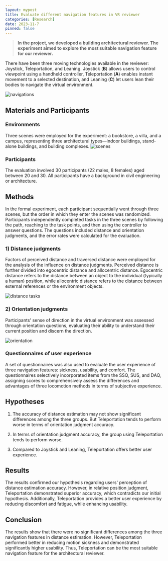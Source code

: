 ```yaml
---
layout: mypost
title: Evaluate different navigation features in VR reviewer
categories: [Research]
date: 2023-11-7
pinned: false
---
```


> **In the project, we developed a building architectural reviewer. The experiment aimed to explore the most suitable navigation feature for our reviewer.**

There have been three moving technologies available in the reviewer: Joystick, Teleportation, and Leaning. Joystick (**B**) allows users to control viewpoint using a handheld controller, Teleportation (**A**) enables instant movement to a selected destination, and Leaning (**C**) let users lean their bodies to navigate the virtual environment. 

![navigations](https://s1.imagehub.cc/images/2025/01/18/28b8f9da95af42ca6b3a61617ac3a20a.png)

## Materials and Participants

### Environments

Three scenes were employed for the experiment: a bookstore, a villa, and a campus, representing three architectural types—indoor buildings, stand-alone buildings, and building complexes.
![scenes](https://s1.imagehub.cc/images/2025/01/18/ec0c2988a9c0bd623b459c13a90e1d88.png)

### Participants

The evaluation involved 30 participants (22 males, 8 females) aged between 20 and 30. All participants have a background in civil engineering or architecture.

## Methods

In the formal experiment, each participant sequentially went through three scenes, but the order in which they enter the scenes was randomized. Participants independently completed tasks in the three scenes by following the path, reaching to the task points, and then using the controller to answer questions. The questions included distance and orientation judgments, and the error rates were calculated for the evaluation.  

### 1) Distance judgments

Factors of perceived distance and traversed distance were employed for the analysis of the influence on distance judgments. Perceived distance is further divided into egocentric distance and allocentric distance. Egocentric distance refers to the distance between an object to the individual (typically a human) position, while allocentric distance refers to the distance between external references or the environment objects.

![distance tasks](https://s1.imagehub.cc/images/2025/01/18/ad176d486202a5d7f278fdc64bc14d2b.png) 


### 2) Orientation judgments

Participants' sense of direction in the virtual environment was assessed through orientation questions, evaluating their ability to understand their current position and discern the direction.

![orientation](https://s1.imagehub.cc/images/2025/01/18/cd43fea38924b85d1b8ce12e97f12e17.png)


### Questionnaires of user experience

A set of questionnaires was also used to evaluate the user experience of three navigation features: sickness, usability, and comfort. The questionnaires selectively incorporated items from the SSQ,  SUS, and DAQ, assigning scores to comprehensively assess the differences and advantages of three locomotion methods in terms of subjective experience.


## Hypotheses

1. The accuracy of distance estimation may not show significant differences among the three groups. But Teleportation tends to perform worse in terms of orientation judgment accuracy.

2. In terms of orientation judgment accuracy, the group using Teleportation tends to perform worse.

3. Compared to Joystick and Leaning, Teleportation offers better user experience.


## Results

The results confirmed our hypothesis regarding users' perception of distance estimation accuracy. However, in relative position judgment, Teleportation demonstrated superior accuracy, which contradicts our initial hypothesis. Additionally, Teleportation provides a better user experience by reducing discomfort and fatigue, while enhancing usability. 

## Conclusion

The results show that there were no significant differences among the three navigation features in distance estimation. However, Teleportation performed better in reducing motion sickness and demonstrated significantly higher usability. Thus, Teleportation can be the most suitable navigation feature for the architectural reviewer.
